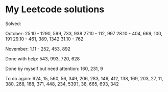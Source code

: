 # My Leetcode solutions

Solved:

October:
25.10 - 1290, 599, 733, 938
27.10 - 112, 997
28.10 - 404, 669, 100, 191 
29.10 - 461, 389, 1342
31.10 - 762

November:
1.11 - 252, 453, 892

Done with help:
543, 993, 720, 628

Done by myself but need attention:
160, 231, 9

To do again:
624, 15, 560, 56, 349, 206, 283, 146, 412, 138,
169, 203, 27, 11, 380, 268, 168, 371, 448, 234,
539?, 38, 665, 693, 342

